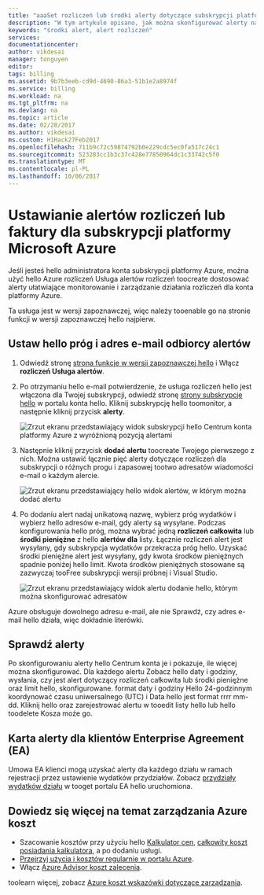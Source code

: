 ```yaml
---
title: "aaaSet rozliczeń lub środki alerty dotyczące subskrypcji platformy Azure | Dokumentacja firmy Microsoft"
description: "W tym artykule opisano, jak można skonfigurować alerty na rachunku Azure, aby uniknąć niespodzianki rozliczeń."
keywords: "środki alert, alert rozliczeń"
services: 
documentationcenter: 
author: vikdesai
manager: tonguyen
editor: 
tags: billing
ms.assetid: 9b7b3eeb-cd9d-4690-86a3-51b1e2a8974f
ms.service: billing
ms.workload: na
ms.tgt_pltfrm: na
ms.devlang: na
ms.topic: article
ms.date: 02/28/2017
ms.author: vikdesai
ms.custom: H1Hack27Feb2017
ms.openlocfilehash: 711b9c72c59874792b0e229cdc5ec0fa517c24c1
ms.sourcegitcommit: 523283cc1b3c37c428e77850964dc1c33742c5f0
ms.translationtype: MT
ms.contentlocale: pl-PL
ms.lasthandoff: 10/06/2017
---
```

# <a name="set-up-billing-or-credit-alerts-for-your-microsoft-azure-subscriptions"></a>Ustawianie alertów rozliczeń lub faktury dla subskrypcji platformy Microsoft Azure
Jeśli jesteś hello administratora konta subskrypcji platformy Azure, można użyć hello Azure rozliczeń Usługa alertów rozliczeń toocreate dostosować alerty ułatwiające monitorowanie i zarządzanie działania rozliczeń dla konta platformy Azure.

Ta usługa jest w wersji zapoznawczej, więc należy tooenable go na stronie funkcji w wersji zapoznawczej hello najpierw.

## <a name="set-hello-alert-threshold-and-email-recipients"></a>Ustaw hello próg i adres e-mail odbiorcy alertów
1. Odwiedź stronę [strona funkcje w wersji zapoznawczej hello](https://account.windowsazure.com/PreviewFeatures) i Włącz **rozliczeń Usługa alertów**.

1. Po otrzymaniu hello e-mail potwierdzenie, że usługa rozliczeń hello jest włączona dla Twojej subskrypcji, odwiedź stronę [strony subskrypcje hello](https://account.windowsazure.com/Subscriptions) w portalu konta hello. Kliknij subskrypcję hello toomonitor, a następnie kliknij przycisk **alerty**.

    ![Zrzut ekranu przedstawiający widok subskrypcji hello Centrum konta platformy Azure z wyróżnioną pozycją alertami][Image1]

2. Następnie kliknij przycisk **dodać alertu** toocreate Twojego pierwszego z nich. Można ustawić łącznie pięć alerty dotyczące rozliczeń dla subskrypcji o różnych progu i zapasowej tootwo adresatów wiadomości e-mail o każdym alercie.

    ![Zrzut ekranu przedstawiający hello widok alertów, w którym można dodać alertu][Image2]

3. Po dodaniu alert nadaj unikatową nazwę, wybierz próg wydatków i wybierz hello adresów e-mail, gdy alerty są wysyłane. Podczas konfigurowania hello próg, można wybrać jedną **rozliczeń całkowita** lub **środki pieniężne** z hello **alertów dla** listy. Łącznie rozliczeń alert jest wysyłany, gdy subskrypcja wydatków przekracza próg hello. Uzyskać środki pieniężne alert jest wysyłany, gdy kwota środków pieniężnych spadnie poniżej hello limit. Kwota środków pieniężnych stosowane są zazwyczaj tooFree subskrypcji wersji próbnej i Visual Studio.

    ![Zrzut ekranu przedstawiający widok alertu dodanie hello, którym można skonfigurować adresatów][Image3]

Azure obsługuje dowolnego adresu e-mail, ale nie Sprawdź, czy adres e-mail hello działa, więc dokładnie literówki.

## <a name="check-on-your-alerts"></a>Sprawdź alerty
Po skonfigurowaniu alerty hello Centrum konta je i pokazuje, ile więcej można skonfigurować. Dla każdego alertu Zobacz hello daty i godziny, wysłania, czy jest alert dotyczący rozliczeń całkowita lub środki pieniężne oraz limit hello, skonfigurowane. format daty i godziny Hello 24-godzinnym koordynować czasu uniwersalnego (UTC) i Data hello jest format rrrr mm-dd. Kliknij hello oraz zarejestrować alertu w tooedit listy hello lub hello toodelete Kosza może go.

## <a name="billing-alerts-for-enterprise-agreement-ea-customers"></a>Karta alerty dla klientów Enterprise Agreement (EA)
Umowa EA klienci mogą uzyskać alerty dla każdego działu w ramach rejestracji przez ustawienie wydatków przydziałów. Zobacz [przydziały wydatków działu](https://ea.azure.com/helpdocs/departmentSpendingQuotas) w tooget portalu EA hello uruchomiona.

## <a name="learn-more-about-azure-cost-management"></a>Dowiedz się więcej na temat zarządzania Azure koszt
- Szacowanie kosztów przy użyciu hello [Kalkulator cen](https://azure.microsoft.com/pricing/calculator/), [całkowity koszt posiadania kalkulatora](https://aka.ms/azure-tco-calculator), a po dodaniu usługi.
- [Przejrzyj użycia i kosztów regularnie w portalu Azure](billing-getting-started.md#costs).
- Włącz [Azure Advisor koszt zalecenia](../advisor/advisor-cost-recommendations.md).

toolearn więcej, zobacz [Azure koszt wskazówki dotyczące zarządzania](billing-getting-started.md).

[Image1]: ./media/azure-billing-set-up-alerts/billingalert1.png 
[Image2]: ./media/azure-billing-set-up-alerts/billingalert2.png
[Image3]: ./media/azure-billing-set-up-alerts/billingalerts3.png 
